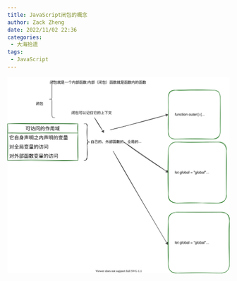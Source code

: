 ```yaml
---
title: JavaScript闭包的概念
author: Zack Zheng
date: 2022/11/02 22:36
categories:
 - 大海拾遗
tags:
 - JavaScript
---
```


![javascript闭包的概念](/svgs/javascript闭包的概念.svg)
